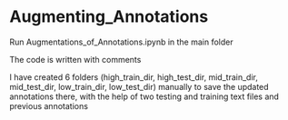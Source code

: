 # Augmenting_Annotations

Run Augmentations_of_Annotations.ipynb in the main folder

The code is written with comments


I have created 6 folders (high_train_dir, high_test_dir, mid_train_dir, mid_test_dir, low_train_dir, low_test_dir) manually to save the updated annotations there,  with the help of two testing and training text files and previous annotations


